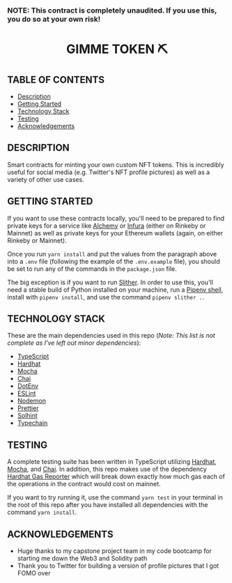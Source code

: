 ### NOTE: This contract is completely unaudited. If you use this, you do so at your own risk!

<div>
    <h1 style="width:100%;text-align:center;">GIMME TOKEN ⛏</h1>
</div>

## TABLE OF CONTENTS

- [Description](#description)
- [Getting Started](#getting-started)
- [Technology Stack](#technology-stack)
- [Testing](#testing)
- [Acknowledgements](#acknowledgements)

## DESCRIPTION

Smart contracts for minting your own custom NFT tokens. This is incredibly useful for social media (e.g. Twitter's NFT profile pictures) as well as a variety of other use cases.

## GETTING STARTED

If you want to use these contracts locally, you'll need to be prepared to find private keys for a service like [Alchemy](https://www.alchemy.com/) or [Infura](https://infura.io/) (either on Rinkeby or Mainnet) as well as private keys for your Ethereum wallets (again, on either Rinkeby or Mainnet).

Once you run `yarn install` and put the values from the paragraph above into a `.env` file (following the example of the `.env.example` file), you should be set to run any of the commands in the `package.json` file.

The big exception is if you want to run [Slither](https://github.com/crytic/slither). In order to use this, you'll need a stable build of Python installed on your machine, run a [Pipenv shell](https://pipenv.pypa.io/en/latest/), install with `pipenv install`, and use the command `pipenv slither .`.

## TECHNOLOGY STACK

These are the main dependencies used in this repo (_Note: This list is not complete as I've left out minor dependencies_):

- [TypeScript](https://www.typescriptlang.org/)
- [Hardhat](https://hardhat.org/)
- [Mocha](https://mochajs.org/)
- [Chai](https://www.chaijs.com/)
- [DotEnv](https://github.com/motdotla/dotenv)
- [ESLint](https://eslint.org/)
- [Nodemon](https://github.com/remy/nodemon)
- [Prettier](https://prettier.io/)
- [Solhint](https://github.com/protofire/solhint)
- [Typechain](https://github.com/dethcrypto/TypeChain)

## TESTING

A complete testing suite has been written in TypeScript utilizing [Hardhat](https://hardhat.org/), [Mocha](https://mochajs.org/), and [Chai](https://www.chaijs.com/). In addition, this repo makes use of the dependency [Hardhat Gas Reporter](https://github.com/cgewecke/hardhat-gas-reporter#readme) which will break down exactly how much gas each of the operations in the contract would cost on mainnet.

If you want to try running it, use the command `yarn test` in your terminal in the root of this repo after you have installed all dependencies with the command `yarn install`.

## ACKNOWLEDGEMENTS

- Huge thanks to my capstone project team in my code bootcamp for starting me down the Web3 and Solidity path
- Thank you to Twitter for building a version of profile pictures that I got FOMO over
